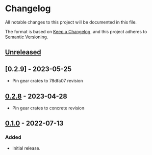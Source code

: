 # Changelog
All notable changes to this project will be documented in this file.

The format is based on [Keep a Changelog](https://keepachangelog.com/en/1.0.0/),
and this project adheres to [Semantic Versioning](https://semver.org/spec/v2.0.0.html).

## [Unreleased]

## [0.2.9] - 2023-05-25
- Pin gear crates to 78dfa07 revision

## [0.2.8] - 2023-04-28
- Pin gear crates to concrete revision

## [0.1.0] - 2022-07-13
### Added
- Initial release.

[Unreleased]: https://github.com/gear-dapps/app/compare/0.2.9...HEAD
[0.2.8]: https://github.com/gear-dapps/app/compare/0.2.8...0.2.
[0.2.8]: https://github.com/gear-dapps/app/compare/0.0.1...0.2.8
[0.1.0]: https://github.com/gear-dapps/app/compare/a40d727...0.1.0
